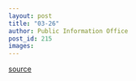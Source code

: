 ```yaml
---
layout: post
title: "03-26"
author: Public Information Office
post_id: 215
images:
---
```



[source](http://www1.ucsc.edu/currents/00-01/03-26/ "Permalink to 03-26")
